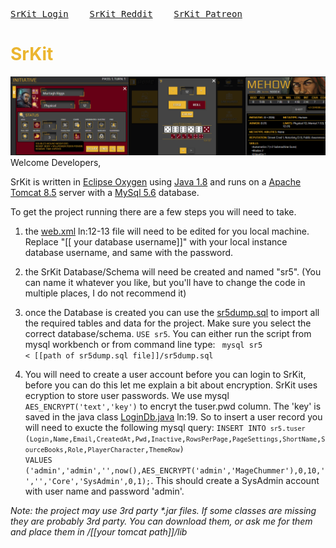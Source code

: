 
<pre>
<a href='www.srkit.ca'>SrKit Login</a> &emsp;&emsp; <a href='https://www.reddit.com/r/ShadowrunKit/'>SrKit Reddit</a> &emsp;&emsp; <a href='https://www.patreon.com/srkit'>SrKit Patreon</a>
</pre>
<h1 style='color:#EBB530'>SrKit</h1>
<img src='/images/banner2.png'>
Welcome Developers, 

SrKit is written in <a href='https://www.eclipse.org/downloads/packages/release/oxygen/3a'>Eclipse Oxygen</a> using <a href='https://www.oracle.com/technetwork/java/javase/downloads/jdk8-downloads-2133151.html'>Java 1.8</a> and runs on a <a href='https://tomcat.apache.org/download-80.cgi'>Apache Tomcat 8.5</a> server with a <a href='https://dev.mysql.com/downloads/mysql/5.6.html'>MySql 5.6</a> database.

To get the project running there are a few steps you will need to take.

1. the <a href='/WEB-INF/web.xml'>web.xml</a> <line>ln:12-13</line> file will need to be edited for you local machine. Replace "[[ your database username]]" with your local instance database username, and same with the password.

2. the SrKit Database/Schema will need be created and named "sr5". (You can name it whatever you like, but you'll have to change the code in multiple places, I do not recommend it)

3. once the Database is created you can use the <a href='/sr5_sql/sr5dump.sql'>sr5dump.sql</a> to import all the required tables and data for the project. Make sure you select the correct database/schema. <code>USE sr5</code>. You can either run the script from mysql workbench or from command line type: <code> mysql sr5 < [[path of sr5dump.sql file]]/sr5dump.sql</code>

4. You will need to create a user account before you can login to SrKit, before you can do this let me explain a bit about encryption. SrKit uses ecryption to store user passwords. We use mysql <code>AES_ENCRYPT('text','key')</code> to encryt the tuser.pwd column. The 'key' is saved in the java class <a href='/WEB-INF/src/sr/data/LoginDb.java'>LoginDb.java</a> ln:19. So to insert a user record you will need to exucte the following mysql query: <code>INSERT INTO `sr5`.`tuser`
(`Login`,`Name`,`Email`,`CreatedAt`,`Pwd`,`Inactive`,`RowsPerPage`,`PageSettings`,`ShortName`,`SourceBooks`,`Role`,`PlayerCharacter`,`ThemeRow`)
VALUES
('admin','admin','',now(),AES_ENCRYPT('admin','MageChummer'),0,10,'','','Core','SysAdmin',0,1);</code>. This should create a SysAdmin account with user name and password 'admin'.


<i>Note: the project may use 3rd party *.jar files. If some classes are missing they are probably 3rd party. You can download them, or ask me for them and place them in /[[your tomcat path]]/lib</i>
